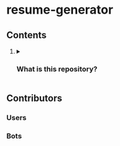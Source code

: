 <h1>resume-generator</h1>
<h2>Contents</h2>

<ol>
  <li>
    <details name="info">
      <summary>
        <h3>What is this repository?</h3>
      </summary>
      <span>This is a resume generator made using Go and the mustache templating engine.</span>
      <hr />
    </details>
  </li>
</ol>


<h2>Contributors</h2>
<h3>Users</h3>
<!-- readme: contributors -start -->
<!-- readme: contributors -end -->

<h3>Bots</h3>
<!-- readme: bots -start -->
<!-- readme: bots -end -->